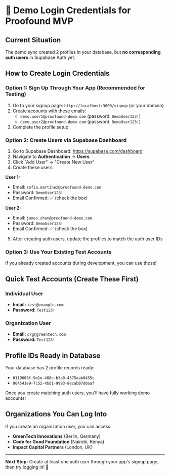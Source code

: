 # 🔐 Demo Login Credentials for Proofound MVP

## Current Situation

The demo sync created 2 profiles in your database, but **no corresponding auth users** in Supabase Auth yet.

## How to Create Login Credentials

### Option 1: Sign Up Through Your App (Recommended for Testing)
1. Go to your signup page: `http://localhost:3000/signup` (or your domain)
2. Create accounts with these emails:
   - `demo.user1@proofound-demo.com` (password: `DemoUser123!`)
   - `demo.user2@proofound-demo.com` (password: `DemoUser123!`)
3. Complete the profile setup

### Option 2: Create Users via Supabase Dashboard
1. Go to Supabase Dashboard: https://supabase.com/dashboard
2. Navigate to **Authentication** → **Users**
3. Click "Add User" → "Create New User"
4. Create these users:

**User 1:**
- Email: `sofia.martinez@proofound-demo.com`
- Password: `DemoUser123!`
- Email Confirmed: ✅ (check the box)

**User 2:**
- Email: `james.chen@proofound-demo.com`
- Password: `DemoUser123!`
- Email Confirmed: ✅ (check the box)

5. After creating auth users, update the profiles to match the auth user IDs

### Option 3: Use Your Existing Test Accounts
If you already created accounts during development, you can use those!

## Quick Test Accounts (Create These First)

### Individual User
- **Email:** `test@example.com`
- **Password:** `Test123!`

### Organization User
- **Email:** `org@greentech.com`
- **Password:** `Test123!`

## Profile IDs Ready in Database

Your database has 2 profile records ready:
- `0119608f-9e1e-488c-b3a0-4375eab0455c`
- `064541e9-7c52-4bd1-9993-8ecab07d0aaf`

Once you create matching auth users, you'll have fully working demo accounts!

## Organizations You Can Log Into

If you create an organization user, you can access:
- **GreenTech Innovations** (Berlin, Germany)
- **Code for Good Foundation** (Nairobi, Kenya)
- **Impact Capital Partners** (London, UK)

---

**Next Step:** Create at least one auth user through your app's signup page, then try logging in! 🚀
